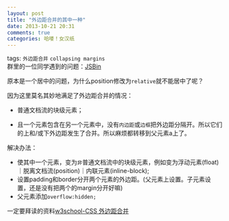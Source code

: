 ```yaml
---
layout: post
title: "外边距合并的其中一种"
date: 2013-10-21 20:31
comments: true
categories: 哈喽！女汉纸
---
```

tags: `外边距合并` `collapsing margins`
<br>
群里的一位同学遇到的问题：[JSBin](http://jsbin.com/OdEyoh/3/edit)

原本是一个居中的问题，为什么position修改为`relative`就不能居中了呢？

因为这里莫名其妙地满足了外边距合并的情况：

* 普通文档流的块级元素；

* 且一个元素包含在另一个元素中，没有`内边距`或`边框`把外边距分隔开。所以它们的上和/或下外边距发生了合并。所以麻烦都转移到父元素a上了。

解决办法：

* 使其中一个元素，变为`非`普通文档流中的块级元素，例如变为浮动元素(float)｜脱离文档流(position)｜内联元素(inline-block);
* 设置padding和border分开两个元素的外边距。(父元素上设置。子元素设置，还是没有把两个的margin分开好嘛)
* 父元素添加`overflow:hidden;`

一定要拜读的资料[w3school-CSS 外边距合并](http://www.w3school.com.cn/css/css_margin_collapsing.asp)
